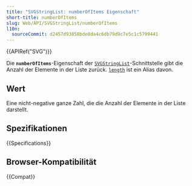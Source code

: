 ```yaml
---
title: "SVGStringList: numberOfItems Eigenschaft"
short-title: numberOfItems
slug: Web/API/SVGStringList/numberOfItems
l10n:
  sourceCommit: d2457d93858bde8da4c6db79d9c7e5c1c5799441
---
```


{{APIRef("SVG")}}

Die **`numberOfItems`**-Eigenschaft der [`SVGStringList`](/de/docs/Web/API/SVGStringList)-Schnittstelle gibt die Anzahl der Elemente in der Liste zurück. [`length`](/de/docs/Web/API/SVGStringList/length) ist ein Alias davon.

## Wert

Eine nicht-negative ganze Zahl, die die Anzahl der Elemente in der Liste darstellt.

## Spezifikationen

{{Specifications}}

## Browser-Kompatibilität

{{Compat}}
